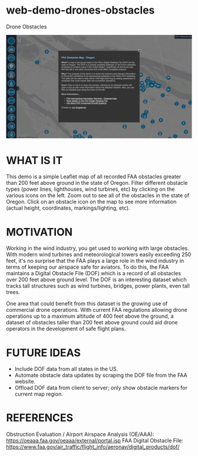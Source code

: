 # web-demo-drones-obstacles

Drone Obstacles

![Alt text](/screenshot.png?raw=true "Drone Obstacles")

WHAT IS IT
==========
This demo is a simple Leaflet map of all recorded FAA obstacles greater than 200 feet above ground in the state of Oregon. Filter different obstacle types (power lines, lighthouses, wind turbines, etc) by clicking on the various icons on the left. Zoom out to see all of the obstacles in the state of Oregon. Click on an obstacle icon on the map to see more information (actual height, coordinates, markings/lighting, etc).

MOTIVATION
==========

Working in the wind industry, you get used to working with large obstacles. With modern wind turbines and meteorological towers easily exceeding 250 feet, it's no surprise that the FAA plays a large role in the wind industry in terms of keeping our airspace safe for aviators. To do this, the FAA maintains a Digital Obstacle File (DOF) which is a record of all obstacles over 200 feet above ground level. The DOF is an interesting dataset which tracks tall structures such as wind turbines, bridges, power plants, even tall trees.

One area that could benefit from this dataset is the growing use of commercial drone operations. With current FAA regulations allowing drone operations up to a maximum altitude of 400 feet above the ground, a dataset of obstacles taller than 200 feet above ground could aid drone operators in the development of safe flight plans. 

FUTURE IDEAS
==========

<ul>
<li>Include DOF data from all states in the US.</li>
<li>Automate obstacle data updates by scraping the DOF file from the FAA website.</li>
<li>Offload DOF data from client to server; only show obstacle markers for current map region.</li>
</ul>


REFERENCES
==========

Obstruction Evaluation / Airport Airspace Analysis (OE/AAA): https://oeaaa.faa.gov/oeaaa/external/portal.jsp
FAA Digital Obstacle File: https://www.faa.gov/air_traffic/flight_info/aeronav/digital_products/dof/
